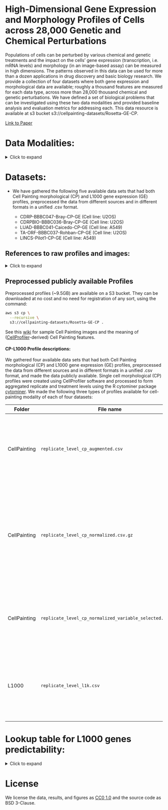 <!-- #### 2021_Haghighi_NeurIPS_Dataset_submitted -->
# High-Dimensional Gene Expression and Morphology Profiles of Cells across 28,000 Genetic and Chemical Perturbations
Populations of cells can be perturbed by various chemical and genetic treatments and the impact on the cells’ gene expression (transcription, i.e. mRNA levels) and morphology (in an image-based assay) can be measured in high dimensions. The patterns observed in this data can be used for more than a dozen applications in drug discovery and basic biology research. We provide a collection of four datasets where both gene expression and morphological data are available; roughly a thousand features are measured for each data type, across more than 28,000 thousand chemical and genetic perturbations. We have defined a set of biological problems that can be investigated using these two data modalities and provided baseline analysis and evaluation metrics for addressing each. This data resource is available at s3 bucket s3://cellpainting-datasets/Rosetta-GE-CP.

 [Link to Paper](https://www.biorxiv.org/content/10.1101/2021.09.08.459417v1)


# Data Modalities:
<details>
<summary>Click to expand</summary>
  
### Gene expression (GE) profiles
Each cell has DNA in the nucleus which is transcribed into various mRNA molecules which are then translated into proteins that carry out functions in the cell. The levels of mRNA in the cell are often biologically meaningful - collectively, mRNA levels for a cell are known as its transcriptional state; each individual mRNA level is referred to as the corresponding gene's "expression".
The L1000 assay \cite{subramanian2017next} was used to measure the transcriptional state of cells in the datasets here. The assay reports a sample's mRNA levels for 978 genes at high-throughput, from the bulk population of cells treated with a given perturbation. These 978 "landmark" genes capture approximately 80\% of the transcriptional variance for the entire genome \cite{subramanian2017next}. The data processing tools and workflows to produce these profiles are available at https://clue.io/.


### Cell Painting morphological (CP) profiles
We used the Cell Painting assay \cite{bray2016cell} to measure the morphological state of cells treated with a given perturbation. The assay captures fluorescence images of cells colored by six well-characterized fluorescent dyes to stain the nucleus, nucleoli, cytoplasmic RNA, endoplasmic reticulum, actin cytoskeleton, Golgi apparatus and plasma membrane. These eight labeled cell compartments are captured through five channels of high-resolution microscopy images (_DNA, RNA, ER, AGP_, and _Mito_). 
Images are then processed using [CellProfiler software](https://cellprofiler.org/) \cite{mcquin2018cellprofiler} to extract thousands of features of each cell’s morphology and form a high-dimensional profile for each single cell.  These features are based on various shape, intensity and texture statistics and are then aggregated for all the single cells in a "well" (a miniature test tube) that are called replicate-level profiles of perturbations. 
Aggregation of replicate-level profiles across all the wells or replicates of a perturbation is called a treatment-level profile. In our study, we used treatment-level profiles in all experiments but have provided replicate-level profiles for researchers interested in further data exploration. 

</details>
  
# Datasets:

- We have gathered the following five available data sets that had both Cell Painting morphological (CP) and L1000 gene expression (GE) profiles, preprocessed the data from different sources and in different formats in a unified .csv format.

    - CDRP-BBBC047-Bray-CP-GE (Cell line: U2OS)
    - CDRPBIO-BBBC036-Bray-CP-GE (Cell line: U2OS)
    - LUAD-BBBC041-Caicedo-CP-GE (Cell line: A549)
    - TA-ORF-BBBC037-Rohban-CP-GE (Cell line: U2OS)
    - LINCS-Pilot1-CP-GE (Cell line: A549)

## References to raw profiles and images:
<details>
<summary>Click to expand</summary>
  
- CDRP-BBBC047-Bray-[CP](https://pubmed.ncbi.nlm.nih.gov/28327978/) - [GE](https://pubmed.ncbi.nlm.nih.gov/29195078/)
- CDRP-bio-BBBC036-Bray-[CP](https://pubmed.ncbi.nlm.nih.gov/28327978/) - [GE](https://pubmed.ncbi.nlm.nih.gov/29195078/)
- LUAD-BBBC041-Caicedo-[CP](https://registry.opendata.aws/cell-painting-image-collection/) - [GE](https://pubmed.ncbi.nlm.nih.gov/27478040/)
- TA-ORF-BBBC037-Rohban-[CP](https://elifesciences.org/articles/24060) - [GE]
- LINCS-Pilot1-[CP](https://zenodo.org/record/3928744#.YNu3WzZKheV) - [GE](https://clue.io/)
  
</details>


## Preprocessed publicly available Profiles
Preprocessed profiles (~9.5GB) are available on a S3 bucket. They can be downloaded at no cost and no need for registration of any sort, using the command:

```bash
aws s3 cp \
  --recursive \
  s3://cellpainting-datasets/Rosetta-GE-CP .  
```

See this [wiki](https://github.com/carpenterlab/2016_bray_natprot/wiki/What-do-Cell-Painting-features-mean%3F) for sample Cell Painting images and the meaning of ([CellProfiler](https://cellprofiler.org/)-derived) Cell Painting features. 

#### CP-L1000 Profile descriptions:
We gathered four available data sets that had both Cell Painting morphological (CP) and L1000 gene expression (GE) profiles, preprocessed the data from different sources and in different formats in a unified .csv format, and made the data publicly available. Single cell morphological (CP) profiles were created using CellProfiler software and processed to form aggregated replicate and treatment levels using the R cytominer package [cytominer](https://github.com/cytomining/cytominer/blob/master/vignettes/cytominer-pipeline.Rmd). 
We made the following three types of profiles available for cell-painting modality of each of four datasets:


| Folder  | File name                                                  | Description                                              |
| -------     | ---------------------------------------------------------- | -------------------------------------------------------- |
|CellPainting| `replicate_level_cp_augmented.csv`                                 | Aggregated and Metadata annotated profiles which are the average of single cell profiles in each well.              |
|CellPainting| `replicate_level_cp_normalized.csv.gz`                             | Normalized profiles which are the z-scored aggregated profiles, where the scores are computing using the distribution of negative controls as the reference.                  |
|CellPainting| `replicate_level_cp_normalized_variable_selected.csv.gz`        | Normalized variable selected which are normalized profiles with features selection applied      |
|L1000| `replicate_level_l1k.csv`                                 | Aggregated and Metadata annotated profiles which are the average of single cell profiles in each well.      
<!-- # Running the analysis script notebooks -->



# Lookup table for L1000 genes predictability:
<details>
<summary>Click to expand</summary>
  
[Table](https://github.com/carpenterlab/2021_Haghighi_submitted/blob/main/results/SingleGenePred/Appendix_D.csv)

</details>


# License
We license the data, results, and figures as [CC0 1.0](LICENSE_CC0.md) and the source code as BSD 3-Clause.
